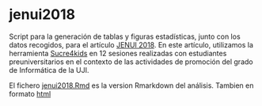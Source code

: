 # jenui2018
Script para la generación de tablas y figuras estadísticas, junto con los datos recogidos, para el artículo [JENUI 2018](http://jenui2018.uoc.edu/). En este artículo, utilizamos la herramienta [Sucre4kids](http://www.sucre.uji.es/) en 12 sesiones realizadas con estudiantes preuniversitarios en el contexto de las actividades de promoción del grado de Informática de la UJI.

El fichero [jenui2018.Rmd](jenui2018.Rmd) es la version Rmarkdown del análisis. Tambien en formato [html](jenui2018.html) 

